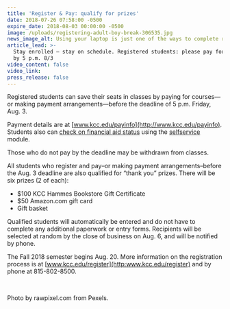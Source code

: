 ```yaml
---
title: 'Register & Pay: qualify for prizes'
date: 2018-07-26 07:58:00 -0500
expire_date: 2018-08-03 00:00:00 -0500
image: /uploads/registering-adult-boy-break-306535.jpg
news_image_alt: Using your laptop is just one of the ways to complete registration.
article_lead: >-
  Stay enrolled – stay on schedule. Registered students: please pay for classes
  by 5 p.m. 8/3
video_content: false
video_link:
press_release: false
---
```


Registered students can save their seats in classes by paying for courses—or making payment arrangements—before the deadline of 5 p.m. Friday, Aug. 3.&nbsp;

Payment details are at [www.kcc.edu/payinfo](http://www.kcc.edu/payinfo). Students also can [check on financial aid status](http://www.kcc.edu/future/paying/fedstateaid/Pages/checkstatus.aspx)&nbsp;using the [selfservice](https://selfservice.kcc.edu/Student/Account/Login?ReturnUrl=%2fStudent%2fFinance) module.

Those who do not pay by the deadline may be withdrawn from classes.&nbsp;

All students who register and pay–or making payment arrangements–before the Aug. 3 deadline are also qualified for “thank you” prizes. There will be six prizes (2 of each):

* $100 KCC Hammes Bookstore Gift Certificate
* $50 Amazon.com gift card
* Gift basket

Qualified students will automatically be entered and do not have to complete any additional paperwork or entry forms. Recipients will be selected at random by the close of business on Aug. 6, and will be notified by phone.

The Fall 2018 semester begins Aug. 20. More information on the registration process is at&nbsp;[www.kcc.edu/register](http:www.kcc.edu/register) and by phone at 815-802-8500.

&nbsp;

Photo by rawpixel.com from Pexels.